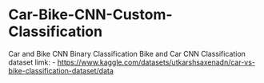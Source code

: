 # Car-Bike-CNN-Custom-Classification
Car and Bike CNN  Binary Classification 
Bike and Car CNN Classification 
dataset limk: - https://www.kaggle.com/datasets/utkarshsaxenadn/car-vs-bike-classification-dataset/data

